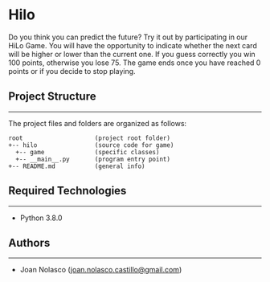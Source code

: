 # Hilo

Do you think you can predict the future? Try it out by participating in our HiLo Game. You will have the opportunity to indicate whether the next card will be higher or lower than the current one. If you guess correctly you win 100 points, otherwise you lose 75. The game ends once you have reached 0 points or if you decide to stop playing.

## Project Structure

---

The project files and folders are organized as follows:

```
root                    (project root folder)
+-- hilo                (source code for game)
  +-- game              (specific classes)
  +-- __main__.py       (program entry point)
+-- README.md           (general info)
```

## Required Technologies

---

- Python 3.8.0

## Authors

---

- Joan Nolasco (joan.nolasco.castillo@gmail.com)
